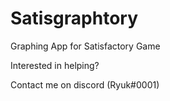 # Satisgraphtory
Graphing App for Satisfactory Game

Interested in helping?

Contact me on discord (Ryuk#0001)
